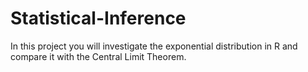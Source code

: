 # Statistical-Inference

In this project you will investigate the exponential distribution in R and compare it with the Central Limit Theorem.
